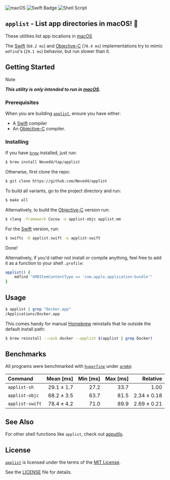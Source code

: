![macOS](https://img.shields.io/badge/macOS-000000?style=flat&logo=apple&logoColor=fff)
![Swift Badge](https://img.shields.io/badge/Swift-F05138?logo=swift&logoColor=fff&style=flat)
![Shell Script](https://img.shields.io/badge/Shell_Script-9DDE66?logo=gnubash&logoColor=000&style=flat)

## `applist` - List app directories in macOS! 🚀

These utilities list app locations in [macOS]

The [Swift] (`68.2 ms`) and [Objective-C] (`78.4 ms`) implementations try to mimic
`mdfind`'s (`29.1 ms`) behavior, but run slower than it.

## Getting Started

> [!NOTE]
> _**This utility is only intended to run in [macOS].**_

### Prerequisites

When you are building [`applist`], ensure you have either:
- A [Swift] compiler
- An [Objective-C] compiler.

### Installing

If you have [`brew`] installed, just run:
```sh
$ brew install Neved4/tap/applist
```

Otherwise, first clone the repo:
```sh
$ git clone https://github.com/Neved4/applist
```

To build all variants, go to the project directory and run:
```sh
$ make all
```

Alternatively, to build the [Objective-C] version run:
```sh
$ clang -framework Cocoa -o applist-objc applist.mm
```

For the [Swift] version, run:
```sh
$ swiftc -O applist.swift -o applist-swift
```

Done!

Alternatively, if you'd rather not install or compile anything, feel free to
add it as a function to your shell `.profile`:
```sh
applist() {
    mdfind "kMDItemContentType == 'com.apple.application-bundle'"
}
```

## Usage

```sh
$ applist | grep "Docker.app"
/Applications/Docker.app
```

This comes handy for manual [Homebrew][`brew`] reinstalls that lie outside
the default install path:
```sh
$ brew reinstall --cask docker --applist $(applist | grep Docker)
```

## Benchmarks

All programs were benchmarked with [`hyperfine`] under [`arm64`]:

| Command         |  Mean [ms] | Min [ms] | Max [ms] |    Relative |
| :-------------- | ---------: | -------: | -------: | ----------: |
| `applist-sh`    | 29.1 ± 1.7 |     27.2 |     33.7 |        1.00 |
| `applist-objc`  | 68.2 ± 3.5 |     63.7 |     81.5 | 2.34 ± 0.18 |
| `applist-swift` | 78.4 ± 4.2 |     71.0 |     89.9 | 2.69 ± 0.21 |

## See Also

For other shell functions like `applist`, check out [apputils].

## License

[`applist`] is licensed under the terms of the [MIT License].

See the [LICENSE](LICENSE) file for details.

[`applist`]: https://github.com/Neved4/applist
[`arm64`]: https://en.wikipedia.org/wiki/AArch64
[`brew`]: https://brew.sh/
[`hyperfine`]: https://github.com/sharkdp/hyperfine
[macOS]: https://www.apple.com/macos/
[MIT License]: https://opensource.org/license/mit/
[apputils]: https://github.com/Neved4/apputils
[Objective-C]:
    https://developer.apple.com/library/archive/documentation/Cocoa/Conceptual/ProgrammingWithObjectiveC/Introduction/Introduction.html
[Swift]: https://www.swift.org/
